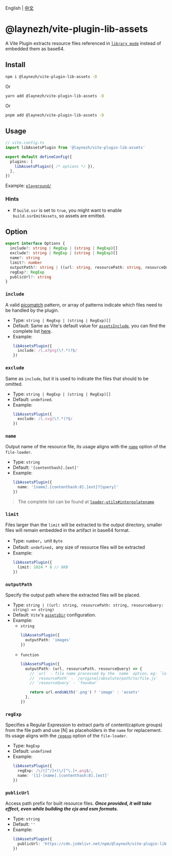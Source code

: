 English | [中文](https://github.com/laynezh/vite-plugin-lib-assets/blob/main/README.ZH-CN.md)

# @laynezh/vite-plugin-lib-assets

A Vite Plugin extracts resource files referenced in [`library mode`](https://vitejs.dev/guide/build.html#library-mode) instead of embedded them as base64.

## Install

```bash
npm i @laynezh/vite-plugin-lib-assets -D
```

Or

```bash
yarn add @laynezh/vite-plugin-lib-assets -D
```

Or

```bash
pnpm add @laynezh/vite-plugin-lib-assets -D
```

## Usage

```typescript
// vite.config.ts
import libAssetsPlugin from '@laynezh/vite-plugin-lib-assets'

export default defineConfig({
  plugins: [
    libAssetsPlugin({ /* options */ }),
  ],
})
```

Example: [`playground/`](./playground/)

### Hints

- If `build.ssr` is set to `true`, you might want to enable `build.ssrEmitAssets`, so assets are emitted.

## Option

```typescript
export interface Options {
  include?: string | RegExp | (string | RegExp)[]
  exclude?: string | RegExp | (string | RegExp)[]
  name?: string
  limit?: number
  outputPath?: string | ((url: string, resourcePath: string, resourceQuery: string) => string)
  regExp?: RegExp
  publicUrl?: string
}
```

### `include`

A valid [picomatch](https://github.com/micromatch/picomatch#globbing-features) pattern, or array of patterns indicate which files need to be handled by the plugin.

- Type: `string | RegExp | (string | RegExp)[]`
- Default: Same as Vite's default value for [`assetsInclude`](https://vitejs.dev/config/shared-options.html#assetsinclude), you can find the complete list [here](https://github.com/vitejs/vite/blob/main/packages/vite/src/node/constants.ts#L91-L135).
- Example:
  ```typescript
  libAssetsPlugin({
    include: /\.a?png(\?.*)?$/
  })
  ```

### `exclude`

Same as `include`, but it is used to indicate the files that should to be omitted.

- Type: `string | RegExp | (string | RegExp)[]`
- Default: `undefined`.
- Example:
  ```typescript
  libAssetsPlugin({
    exclude: /\.svg(\?.*)?$/
  })
  ```

### `name`

Output name of the resource file, its usage aligns with the [`name`](https://github.com/webpack-contrib/file-loader#name) option of the `file-loader`.

- Type: `string`
- Default: `'[contenthash].[ext]'`
- Example:
  ```typescript
  libAssetsPlugin({
    name: '[name].[contenthash:8].[ext]?[query]'
  })
  ```
> The complete list can be found at [`loader-utils#interpolatename`](https://github.com/webpack/loader-utils#interpolatename)

### `limit`

Files larger than the `limit` will be extracted to the output directory, smaller files will remain embedded in the artifact in base64 format.

- Type: `number`，unit `Byte`
- Default: `undefined`，any size of resource files will be extracted
- Example:
  ```typescript
  libAssetsPlugin({
    limit: 1024 * 8 // 8KB
  })
  ```

### `outputPath`

Specify the output path where the extracted files will be placed.

- Type: `string | ((url: string, resourcePath: string, resourceQuery: string) => string)`
- Default: `Vite`'s [`assetsDir`](https://vitejs.dev/config/build-options.html#build-assetsdir) configuration.
- Example:
  - `string`
    ```typescript
    libAssetsPlugin({
      outputPath: 'images'
    })
    ```
  - `function`
    ```typescript
    libAssetsPlugin({
      outputPath: (url, resourcePath, resourceQuery) => {
        // `url` - file name processed by the `name` option，eg: `logo.fb2133.png`
        // `resourcePath` - `/original/absolute/path/to/file.js`
        // `resourceQuery` - `foo=bar`

        return url.endsWith('.png') ? 'image' : 'assets'
      },
    })
    ```

### `regExp`

Specifies a Regular Expression to extract parts of content(capture groups) from the file path and use [N] as placeholders in the `name` for replacement. Its usage aligns with the [`regexp`](https://github.com/webpack-contrib/file-loader#regexp) option of the `file-loader`.

- Type: `RegExp`
- Default: `undefined`
- Example:
  ```typescript
  libAssetsPlugin({
    regExp: /\/([^/]+)\/[^\.]+.png$/,
    name: '[1]-[name].[contenthash:8].[ext]'
  })
  ```

### `publicUrl`

Access path prefix for built resource files. ***Once provided, it will take effect, even while building the cjs and esm formats.***

- Type: `string`
- Default: `''`
- Example:
  ```typescript
  libAssetsPlugin({
    publicUrl: 'https://cdn.jsdelivr.net/npm/@laynezh/vite-plugin-lib-assets'
  })
  ```
